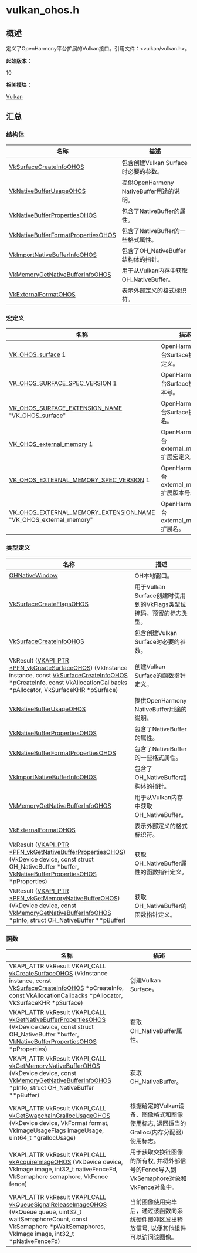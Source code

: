 # vulkan_ohos.h


## 概述

定义了OpenHarmony平台扩展的Vulkan接口。引用文件：&lt;vulkan/vulkan.h&gt;。

**起始版本：**

10

**相关模块：**

[Vulkan](_vulkan.md)


## 汇总


### 结构体

| 名称 | 描述 |
| -------- | -------- |
| [VkSurfaceCreateInfoOHOS](_vk_surface_create_info_o_h_o_s.md) | 包含创建Vulkan Surface时必要的参数。 |
| [VkNativeBufferUsageOHOS](_vk_native_buffer_usage_o_h_o_s.md) | 提供OpenHarmony NativeBuffer用途的说明。 |
| [VkNativeBufferPropertiesOHOS](_vk_native_buffer_properties_o_h_o_s.md) | 包含了NativeBuffer的属性。 |
| [VkNativeBufferFormatPropertiesOHOS](_vk_native_buffer_format_properties_o_h_o_s.md) | 包含了NativeBuffer的一些格式属性。 |
| [VkImportNativeBufferInfoOHOS](_vk_import_native_buffer_info_o_h_o_s.md) | 包含了OH_NativeBuffer结构体的指针。 |
| [VkMemoryGetNativeBufferInfoOHOS](_vk_memory_get_native_buffer_info_o_h_o_s.md) | 用于从Vulkan内存中获取OH_NativeBuffer。 |
| [VkExternalFormatOHOS](_vk_external_format_o_h_o_s.md) | 表示外部定义的格式标识符。 |


### 宏定义

| 名称 | 描述 |
| -------- | -------- |
| [VK_OHOS_surface](_vulkan.md#vk_ohos_surface)   1 | OpenHarmony平台Surface扩展宏定义。 |
| [VK_OHOS_SURFACE_SPEC_VERSION](_vulkan.md#vk_ohos_surface_spec_version)   1 | OpenHarmony平台Surface扩展版本号。 |
| [VK_OHOS_SURFACE_EXTENSION_NAME](_vulkan.md#vk_ohos_surface_extension_name)   "VK_OHOS_surface" | OpenHarmony平台Surface扩展名。 |
| [VK_OHOS_external_memory](_vulkan.md#vk_ohos_external_memory)   1 | OpenHarmony平台external_memory扩展宏定义。 |
| [VK_OHOS_EXTERNAL_MEMORY_SPEC_VERSION](_vulkan.md#vk_ohos_external_memory_spec_version)   1 | OpenHarmony平台external_memory扩展版本号。 |
| [VK_OHOS_EXTERNAL_MEMORY_EXTENSION_NAME](_vulkan.md#vk_ohos_external_memory_extension_name)   "VK_OHOS_external_memory" | OpenHarmony平台external_memory扩展名。 |


### 类型定义

| 名称 | 描述 |
| -------- | -------- |
| [OHNativeWindow](_vulkan.md#ohnativewindow) | OH本地窗口。 |
| [VkSurfaceCreateFlagsOHOS](_vulkan.md#vksurfacecreateflagsohos) | 用于Vulkan Surface创建时使用到的VkFlags类型位掩码，预留的标志类型。 |
| [VkSurfaceCreateInfoOHOS](_vulkan.md#vksurfacecreateinfoohos) | 包含创建Vulkan Surface时必要的参数。 |
| VkResult ([VKAPI_PTR *PFN_vkCreateSurfaceOHOS](_vulkan.md#pfn_vkcreatesurfaceohos)) (VkInstance instance, const [VkSurfaceCreateInfoOHOS](_vk_surface_create_info_o_h_o_s.md) \*pCreateInfo, const VkAllocationCallbacks \*pAllocator, VkSurfaceKHR \*pSurface) | 创建Vulkan Surface的函数指针定义。 |
| [VkNativeBufferUsageOHOS](_vulkan.md#vknativebufferusageohos) | 提供OpenHarmony NativeBuffer用途的说明。 |
| [VkNativeBufferPropertiesOHOS](_vulkan.md#vknativebufferpropertiesohos) | 包含了NativeBuffer的属性。 |
| [VkNativeBufferFormatPropertiesOHOS](_vulkan.md#vknativebufferformatpropertiesohos) | 包含了NativeBuffer的一些格式属性。 |
| [VkImportNativeBufferInfoOHOS](_vulkan.md#vkimportnativebufferinfoohos) | 包含了OH_NativeBuffer结构体的指针。 |
| [VkMemoryGetNativeBufferInfoOHOS](_vulkan.md#vkmemorygetnativebufferinfoohos) | 用于从Vulkan内存中获取OH_NativeBuffer。 |
| [VkExternalFormatOHOS](_vulkan.md#vkexternalformatohos) | 表示外部定义的格式标识符。 |
| VkResult ([VKAPI_PTR *PFN_vkGetNativeBufferPropertiesOHOS](_vulkan.md#pfn_vkgetnativebufferpropertiesohos)) (VkDevice device, const struct OH_NativeBuffer \*buffer, [VkNativeBufferPropertiesOHOS](_vk_native_buffer_properties_o_h_o_s.md) \*pProperties) | 获取OH_NativeBuffer属性的函数指针定义。 |
| VkResult ([VKAPI_PTR *PFN_vkGetMemoryNativeBufferOHOS](_vulkan.md#pfn_vkgetmemorynativebufferohos)) (VkDevice device, const [VkMemoryGetNativeBufferInfoOHOS](_vk_memory_get_native_buffer_info_o_h_o_s.md) \*pInfo, struct OH_NativeBuffer \*\*pBuffer) | 获取OH_NativeBuffer的函数指针定义。 |


### 函数

| 名称 | 描述 |
| -------- | -------- |
| VKAPI_ATTR VkResult VKAPI_CALL [vkCreateSurfaceOHOS](_vulkan.md#vkcreatesurfaceohos) (VkInstance instance, const [VkSurfaceCreateInfoOHOS](_vk_surface_create_info_o_h_o_s.md) \*pCreateInfo, const VkAllocationCallbacks \*pAllocator, VkSurfaceKHR \*pSurface) | 创建Vulkan Surface。  | 
| VKAPI_ATTR VkResult VKAPI_CALL [vkGetNativeBufferPropertiesOHOS](_vulkan.md#vkgetnativebufferpropertiesohos) (VkDevice device, const struct OH_NativeBuffer \*buffer, [VkNativeBufferPropertiesOHOS](_vk_native_buffer_properties_o_h_o_s.md) \*pProperties) | 获取OH_NativeBuffer属性。  | 
| VKAPI_ATTR VkResult VKAPI_CALL [vkGetMemoryNativeBufferOHOS](_vulkan.md#vkgetmemorynativebufferohos) (VkDevice device, const [VkMemoryGetNativeBufferInfoOHOS](_vk_memory_get_native_buffer_info_o_h_o_s.md) \*pInfo, struct OH_NativeBuffer \*\*pBuffer) | 获取OH_NativeBuffer。  | 
| VKAPI_ATTR VkResult VKAPI_CALL [vkGetSwapchainGrallocUsageOHOS](_vulkan.md#vkgetswapchaingrallocusageohos) (VkDevice device, VkFormat format, VkImageUsageFlags imageUsage, uint64_t \*grallocUsage) | 根据给定的Vulkan设备、图像格式和图像使用标志, 返回适当的Gralloc(内存分配器)使用标志。  | 
| VKAPI_ATTR VkResult VKAPI_CALL [vkAcquireImageOHOS](_vulkan.md#vkacquireimageohos) (VkDevice device, VkImage image, int32_t nativeFenceFd, VkSemaphore semaphore, VkFence fence) | 用于获取交换链图像的所有权, 并将外部信号的Fence导入到VkSemaphore对象和VkFence对象中。  | 
| VKAPI_ATTR VkResult VKAPI_CALL [vkQueueSignalReleaseImageOHOS](_vulkan.md#vkqueuesignalreleaseimageohos) (VkQueue queue, uint32_t waitSemaphoreCount, const VkSemaphore \*pWaitSemaphores, VkImage image, int32_t \*pNativeFenceFd) | 当前图像使用完毕后，通过该函数向系统硬件缓冲区发出释放信号, 以便其他组件可以访问该图像。  | 
